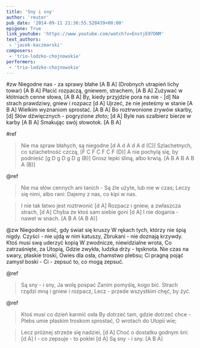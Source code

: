 ```yaml
---
title: 'Sny i sny'
author: 'reuter'
pub_date: '2014-09-11 21:36:55.520439+00:00'
epigone: True
link_youtube: 'https://www.youtube.com/watch?v=EnstjE97DNM'
text_authors:
 - 'jacek-kaczmarski'
composers:
 - 'trio-lodzko-chojnowskie'
performers:
 - 'trio-lodzko-chojnowskie'
---
```


#zw
Niegodne nas - za sprawy błahe [A B A]
(Drobnych utrapień lichy towar) [A B A]
Płacić rozpaczą, gniewem, strachem, [A B A]
Zużywać w kłótniach cenne słowa, [A B A]
By, kiedy przyjdzie pora na nie - [d]
Na strach prawdziwy, gniew i rozpacz [d A]
Ujrzeć, że nie jesteśmy w stanie [A B A]
Wielkim wyznaniom sprostać. [A B A]
Bo roztrwonione zrywów skarby, [d]
Słów dźwięcznych - pogryzione złoto; [d A]
Byle nas szalbierz bierze w karby [A B A]
Smakując swój słowotok. [A B A] 

#ref
>Nie ma spraw błahych, są niegodne [d A d A d A d (C)]
>Szlachetnych, co szlachetność czczą, [F C F C F C F (D)]
>A nie pochylą się, by podnieść [g D g D g D g (B)]
>Grosz lepki śliną, albo krwią. [A B A B A B A (B)]

@ref
>Nie ma słów cennych ani tanich -
>Są źle użyte, lub nie w czas;
>Leczy się nimi, albo rani:
>Dajemy z nas, co kipi w nas.

>I nie tak łatwo jest roztrwonić [d A]
>Rozpacz i gniew, a zwłaszcza strach, [d A]
>Chyba że ktoś sam siebie goni [d A]
>I nie dogania - nawet w snach. [A B A (A B A)]

@zw
Niegodnie śnić, gdy świat się kruszy
W rękach tych, którzy nie śpią nigdy.
Czyści - nie ujdą w nim katuszy,
Zbrukani - nie doznają krzywdy.
Ktoś musi swą uderzyć kopią
W zwodnicze, niewidzialne wrota,
Co zatrzaśnięte, za Utopią,
Gdzie zwykła, ludzka drży - tęsknota.
Nie czas na swary, płaskie troski,
Owies dla osła, chamstwo plebsu;
Ci pragną pojąć zamysł boski -
Ci - zepsuć to, co mogą zepsuć.

@ref
>Są sny - i sny, Ja wolę pospać
>Zanim pomyślę, kogo bić.
>Strach rządzi mną i gniew i rozpacz,
>Lecz - przede wszystkim chęć, by żyć.

@ref
>Ktoś musi co dzień karmić osła
>By dotrzeć tam, gdzie dotrzeć chce -
>Plebs umie płaskim troskom sprostać,
>O wrotach do Utopii wie;

>Lecz próżnej strzeże się nadziei, [d A]
>Choć o dostatku godnym śni: [d A]
>I - co zepsuje - to poklei [d A]
>Są sny - i sny. [A B A]